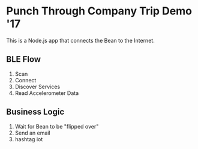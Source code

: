 # Punch Through Company Trip Demo '17

This is a Node.js app that connects the Bean to the Internet.

## BLE Flow

1. Scan
2. Connect
3. Discover Services
4. Read Accelerometer Data

## Business Logic

1. Wait for Bean to be "flipped over"
2. Send an email
3. hashtag iot
